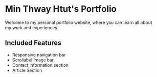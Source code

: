 # Min Thway Htut's Portfolio

 
Welcome to my personal portfolio website, where you can learn all about my work and experiences.

## Included Features

- Responsive navigation bar
- Scrollabel image bar
- Contact information section
- Article Section
